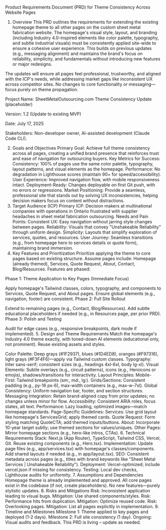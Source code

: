 Product Requirements Document (PRD) for Theme Consistency Across Website Pages
1. Overview
This PRD outlines the requirements for extending the existing homepage theme to all other pages on the custom sheet metal fabrication website. The homepage's visual style, layout, and branding (including Industry 4.0-inspired elements like color palette, typography, and subtle industrial visuals) must be consistently applied site-wide to ensure a cohesive user experience. This builds on previous updates (e.g., messaging alignment) and maintains the brand's focus on reliability, simplicity, and fundamentals without introducing new features or major redesigns.

The updates will ensure all pages feel professional, trustworthy, and aligned with the ICP's needs, while addressing market gaps like inconsistent UX across competitor sites. No changes to core functionality or messaging—focus purely on theme propagation.

Project Name: SheetMetalOutsourcing.com Theme Consistency Update (placeholder)

Version: 1.2 (Update to existing MVP)

Date: July 17, 2025

Stakeholders: Non-developer owner, AI-assisted development (Claude Code CLI).

2. Goals and Objectives
Primary Goal: Achieve full theme consistency across all pages, creating a unified brand presence that reinforces trust and ease of navigation for outsourcing buyers.
Key Metrics for Success:
Consistency: 100% of pages use the same color palette, typography, layout patterns, and visual elements as the homepage.
Performance: No degradation in Lighthouse scores (maintain 90+ for speed/accessibility).
User Experience: Improved navigation flow, with mobile responsiveness intact.
Deployment-Ready: Changes deployable on first Git push, with no errors or regressions.
Market Positioning: Provide a seamless, professional site that stands out by solving UX inconsistencies, helping decision makers focus on content without distractions.
3. Target Audience (ICP)
Primary ICP: Decision makers at multinational companies with operations in Ontario frustrated with supplier headaches in sheet metal fabrication outsourcing.
Needs and Pain Points:
Consistent UX: Easy navigation without jarring style changes between pages.
Reliability: Visuals that convey "Unshakeable Reliability" through uniform design.
Simplicity: Layouts that simplify exploration of services, quotes, and resources.
User Journey: Seamless transitions (e.g., from homepage hero to services details or quote form), maintaining brand immersion.
4. Key Features and Prioritization
Prioritize applying the theme to core pages based on existing structure. Assume pages include: Homepage (already themed), Services, Quote Request, About, Contact, Blog/Resources. Features are phased:

Phase 1: Theme Application to Key Pages (Immediate Focus)

Apply homepage's Tailwind classes, colors, typography, and components to Services, Quote Request, and About pages.
Ensure global elements (e.g., navigation, footer) are consistent.
Phase 2: Full Site Rollout

Extend to remaining pages (e.g., Contact, Blog/Resources).
Add subtle educational placeholders if needed (e.g., in Resources page, per prior PRD).
Phase 3: Polish and Testing

Audit for edge cases (e.g., responsive breakpoints, dark mode if implemented).
5. Design and Theme Requirements
Match the homepage's Industry 4.0 theme exactly, with toned-down AI elements (educational only, not prominent). Reuse existing assets and styles.

Color Palette: Deep grays (#1F2937), blues (#1D4ED8), oranges (#F97316), light grays (#F3F4F6)—apply via Tailwind custom classes.
Typography: Inter sans-serif; consistent sizes (e.g., headings 4xl-6xl, body lg-xl).
Visual Elements: Subtle overlays (e.g., circuit patterns), icons (e.g., Heroicons or emojis), shadows/transitions for interactivity.
Layout Principles:
Mobile-First: Tailwind breakpoints (sm:, md:, lg:).
Grids/Sections: Consistent padding (e.g., py-16 px-6), max-width containers (e.g., max-w-7xl).
Global Consistency: Uniform navigation bar, footer, and section structures.
Messaging Integration: Retain brand-aligned copy from prior updates; no changes unless minor for flow.
Accessibility: Consistent ARIA roles, focus states, alt text.
Performance: Lazy loading, optimized images—match homepage standards.
Page-Specific Guidelines:
Services: Use grid layout like homepage's ServicesGrid; apply themed cards.
Quote Request: Form styling matching QuoteCTA; add themed inputs/buttons.
About: Incorporate 10-year target subtly; use themed sections for values/uniques.
Other Pages: Mirror homepage sections (e.g., hero-like intros, CTAs).
6. Technical Requirements
Stack: Next.js (App Router), TypeScript, Tailwind CSS, Vercel, Git. Reuse existing components (e.g., Hero.tsx).
Implementation: Update page files (e.g., app/services.tsx) with homepage's classes/components. Add shared layouts if needed (e.g., in app/layout.tsx).
SEO: Consistent metadata across pages (e.g., titles with brand keywords like "Sheet Metal Services | Unshakeable Reliability").
Deployment: Vercel-optimized; include vercel.json if missing for consistency.
Testing: Local dev checks, Lighthouse audits for uniformity.
7. Assumptions and Dependencies
Homepage theme is already implemented and approved.
All core pages exist in the codebase (if not, create placeholders).
No new features—purely stylistic updates.
8. Risks and Mitigations
Risk: Inconsistent application leading to visual bugs. Mitigation: Use shared components/styles.
Risk: Performance hits from duplication. Mitigation: Optimize reused code.
Risk: Overlooking pages. Mitigation: List all pages explicitly in implementation.
9. Timeline and Milestones
Milestone 1: Theme applied to key pages and deployed (1-2 days).
Milestone 2: Full site consistency (1 day).
Ongoing: Visual audits and feedback.
This PRD is living – update as needed.



